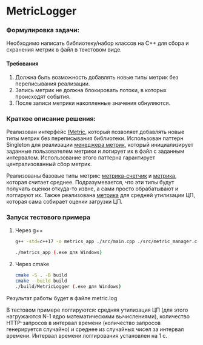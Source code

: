 # MetricLogger

### Формулировка задачи:
Необходимо написать библиотеку/набор классов на C++ для сбора и схранения метрик в файл в текстовом виде.

#### Требования
1. Должна быть возможность добавлять новые типы метрик без переписывания реализации.
2. Запись метрик не должна блокировать потоки, в которых происходят события.
3. После записи метрики накопленные значения обнуляются.

### Краткое описание решения:
Реализован интерфейс [IMetric](src/imetric.h), который позволяет добавлять новые типы метрик без переписывания библиотеки.
Использован паттерн Singleton для реализации [менеджера метрик](src/metric_manager.h), который инициализирует заданные пользователем метрики и логирует их в файл с заданным интервалом. Использование этого паттерна гарантирует централизованный сбор метрик.

Реализованы базовые типы метрик: [метрика-счетчик](src/cnt_metric.h) и [метрика](src/avg_metric.h), которая считает среднее. Подразумевается, что эти типы будут получать оценки откуда-то извне, а сами просто обрабатывают и логгируют их. Также реализована [метрика](src/cpu_utilization_metric.h) для средней утилизации ЦП, которая сама собирает оценки загрузки ЦП.

### Запуск тестового примера
1. Через g++
    ```bash 
    g++ -std=c++17 -o metrics_app ./src/main.cpp ./src/metric_manager.cpp ./src/cnt_metric.cpp ./src/avg_metric.cpp ./src/cpu_utilization_metric.cpp -pthread

    ./metrics_app (.exe для Windows)
    ```
2. Через cmake
    ```bash
    cmake -S . -B build
    cmake --build build
    ./build/MetricLogger (.exe для Windows)
    ```

Результат работы будет в файле metric.log

В тестовом примере логгируются: средняя утилизация ЦП (для этого нагружаются N-1 ядро математическими вычислениями), количество HTTP-запросов в интервал времени (количество запросов генерируется случайно) и среднее из случайных чисел за интервал времени. Интервал времени логгирования установлен на 1 с.